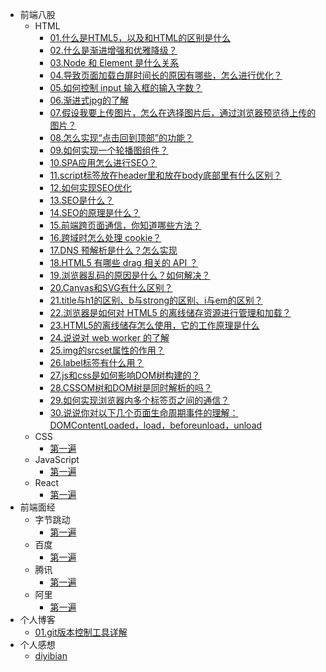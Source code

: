 * 前端八股
    * HTML
        - [01.什么是HTML5，以及和HTML的区别是什么](md/room/HTML/01)
        - [02.什么是渐进增强和优雅降级？](md/room/HTML/02)
        - [03.Node 和 Element 是什么关系](md/room/HTML/03)
        - [04.导致页面加载白屏时间长的原因有哪些，怎么进行优化？](md/room/HTML/04)
        - [05.如何控制 input 输入框的输入字数？](md/room/HTML/05)
        - [06.渐进式jpg的了解](md/room/HTML/06)
        - [07.假设我要上传图片，怎么在选择图片后，通过浏览器预览待上传的图片？](md/room/HTML/07)
        - [08.怎么实现“点击回到顶部”的功能？](md/room/HTML/08)
        - [09.如何实现一个轮播图组件？](md/room/HTML/09)
        - [10.SPA应用怎么进行SEO？](md/room/HTML/10)
        - [11.script标签放在header里和放在body底部里有什么区别？](md/room/HTML/11)
        - [12.如何实现SEO优化](md/room/HTML/12)
        - [13.SEO是什么？](md/room/HTML/13)
        - [14.SEO的原理是什么？](md/room/HTML/14)
        - [15.前端跨页面通信，你知道哪些方法？](md/room/HTML/15)
        - [16.跨域时怎么处理 cookie？](md/room/HTML/16)
        - [17.DNS 预解析是什么？怎么实现](md/room/HTML/17)
        - [18.HTML5 有哪些 drag 相关的 API ？](md/room/HTML/18)
        - [19.浏览器乱码的原因是什么？如何解决？](md/room/HTML/19)
        - [20.Canvas和SVG有什么区别？](md/room/HTML/20)
        - [21.title与h1的区别、b与strong的区别、i与em的区别？](md/room/HTML/21)
        - [22.浏览器是如何对 HTML5 的离线储存资源进行管理和加载？](md/room/HTML/22)
        - [23.HTML5的离线储存怎么使用，它的工作原理是什么](md/room/HTML/23)
        - [24.说说对 web worker 的了解](md/room/HTML/24)
        - [25.img的srcset属性的作⽤？](md/room/HTML/25)
        - [26.label标签有什么用？](md/room/HTML/26)
        - [27.js和css是如何影响DOM树构建的？](md/room/HTML/27)
        - [28.CSSOM树和DOM树是同时解析的吗？](md/room/HTML/28)
        - [29.如何实现浏览器内多个标签页之间的通信？](md/room/HTML/29)
        - [30.说说你对以下几个页面生命周期事件的理解：DOMContentLoaded，load，beforeunload，unload](md/room/HTML/30)
    * CSS
        * [第一遍](md/room/CSS/01)
    * JavaScript
        * [第一遍](md/room/JavaScript/01)
    * React 
        * [第一遍](md/room/React/01)
* 前端面经
    * 字节跳动
        * [第一遍](md/interview/bytedance/01)
    * 百度
        * [第一遍](md/interview/baidu/01)
    * 腾讯
        * [第一遍](md/room/HTML/01)
    * 阿里
        * [第一遍](md/room/HTML/01)
* 个人博客
    * [01.git版本控制工具详解](md/blog/01)
* 个人感想
    * [diyibian](md/thoughts/01)

        